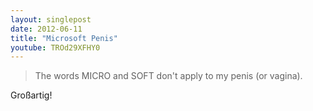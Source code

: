 ```yaml
---
layout: singlepost
date: 2012-06-11
title: "Microsoft Penis"
youtube: TROd29XFHY0
---
```


> The words MICRO and SOFT don't apply to my penis (or vagina).

Großartig!
